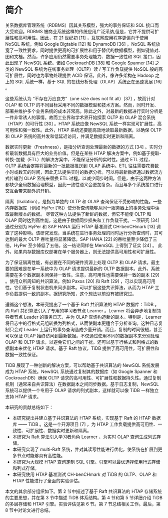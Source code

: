 # 简介

关系数据库管理系统（RDBMS）因其关系模型，强大的事务保证和 SQL 接口而大受欢迎。RDBMS 被商业系统这样的传统应用广泛采纳,但是，它并不提供可扩展性和高可用性。因此，在 21 世纪初 [11] ，互联网应用程序更偏向于使用 NoSQL 系统，例如 Google Bigtable [12] 和 DynamoDB [36] 。NoSQL 系统放宽了一致性要求，同时提供更高的可扩展性和用于替代的数据模型，例如键值对、图和文档。然而，许多应用仍然需要事务处理能力、数据一致性和 SQL 接口，因此出现了 NewSQL 系统。诸如 CockroachDB [38] 和 Google Spanner [14] 之类的 NewSQL 系统为在线事务处理（OLTP）读 / 写工作负载提供 NoSQL 般的高可扩展性，同时也为事物处理提供 ACID 保证。此外，像许多架构在 Hadoop 之上的 SQL 系统一样，基于 SQL 的在线分析处理（OLAP）系统正在迅速发展 [16] 。

这些系统认为 “不存在万应良方”（one size does not fit all）[37] ，故而针对 OLAP 和 OLTP 的不同目标采用不同的数据模型和技术方案。然而，同时开发、部署并维护多个业务系统的成本非常高。除此之外，对最新的数据进行实时分析是一件非常诱人的事情。故而工业界和学术界开始探索 OLTP 和 OLAP 混合系统（HTAP）的可行性 [30] 。HTAP 系统应像 NewSQL 系统一样实现可扩展性，高可用性和强一致性。此外，HTAP 系统还要能高效地读取最新数据，以确保 OLTP 和 OLAP 系统的高并发和低延迟访问，并满足数据实时更新和隔离。

数据实时更新（Freshness），是指分析查询处理最新的数据的方式 [34] 。实时分析最新数据具有巨大的业务价值。但是在某些 HTAP 解决方案中，例如基于提取-转换-加载（ETL）的解决方案中，不能保证分析的实时性。通过 ETL 过程，OLTP 系统会定期将最新的一批数据推送到 OLAP 系统中。ETL 往往需要花费数小时或数天的时间，因此无法提供实时的数据分析。可以将最新数据通过数据流方式传输到 OLAP 系统来替换 ETL 过程，以减少同步时间。但是，由于这两种方法都缺少全局数据治理模型，因此一致性语义会更加复杂。而且与多个系统接口进行交互会带来额外的开销。

隔离（Isolation），是指为单独的 OLTP 和 OLAP 查询保证不受影响的性能。一些内存数据库（例如 HyPer [18]）使分析查询能够从同一服务器上的事务处理中读取最新版本的数据。 尽管这种方法提供了新鲜的数据，但它不能使 OLTP 和 OLAP 同时达到高性能。这是由于数据同步损失和工作负载干扰。一项研究 [34] 通过分别为 HyPer 和 SAP HANA 运行 HTAP 基准测试 CH-benCHmark [13] 调查了这种影响。该研究发现，当系统在进行事务处理的同时运行分析查询时，其可达到的最大 OLTP 吞吐量将显著降低。SAP HANA [22] 的吞吐量至少降低了三倍，HyPer 至少降低了五倍。这一结论同样在 MemSQL 上得到了证实 [24] 。 此外，如果内存数据库仅部署在单个服务器上，则无法提供高可用性和可扩展性。

为了保证隔离性能，有必要在不同的硬件资源上处理 OLTP 和 OLAP 请求。最主要的困难是在单一系统中为 OLAP 请求提供最新的 OLTP 数据副本。此外，系统需要在多个数据副本间保持一致性。注意，高可用性也需要保持一致的副本 [29] 。使用众所周知的共识算法，例如 Paxos [20] 和 Raft [29] ，可以实现高可用性。它们基于复制状态机来同步副本。可以扩展这些共识算法，从而为 HTAP 工作负载提供一致的副本。据研究所知，这个想法以前没有被研究过。

遵循这个想法，本研究提出了一个基于 Raft 共识算法的 HTAP 数据库：TiDB 。向 Raft 共识算法引入了专用的学习者节点 Learner 。Learner 将会异步地复制领导者节点 Leader 的事务日志，并为 OLAP 查询构造新的副本。特别是，Learner 将日志中的行格式元组转换为列格式，从而使副本更适合于分析查询。这种日志复制只会对 Leader 上运行的事务查询造成少量开销。而且，复制的时间很短，甚至可以保证 OLAP 始终访问到最新数据。不仅通过使用不同的数据副本来分别处理 OLAP 和 OLTP 请求，以避免它们之间的干扰。还可以基于行格式和列格式的数据副本来优化 HTAP 请求。基于 Raft 协议，TiDB 提供了高可用性，可扩展性和数据一致性保证。

TiDB 展现了一种创新的解决方案，可以帮助基于共识算法的 NewSQL 系统发展成为 HTAP 系统。NewSQL 系统通过复制其的数据库（如 Google Spanner 和 CockroachDB）确保 OLTP 请求的高可用性、可扩展性和数据持久性。通过复制机制（通常来自共识算法）在数据副本之间同步数据。基于日志复制，NewSQL 系统可以提供一个专用于 OLAP 请求的列式副本，这样就可以像 TiDB 一样独立支持 HTAP 请求。

本研究的贡献总结如下：

- 本研究提出并建立基于共识算法的 HTAP 系统，实现基于 Raft 的 HTAP 数据库 —— TiDB 。这是一个开源项目 [7] ，为 HTAP 工作负载提供高可用性、一致性、可扩展性、数据实时更新和隔离。
- 本研究为 Raft 算法引入学习者角色 Learner ，为实时 OLAP 查询生成列式存储。
- 本研究实现了 multi-Raft 系统，并对其读写性能进行优化，使系统在扩展到更多节点时能够具有高性能。
- 本研究为大规模 HTAP 查询定制 SQL 引擎。引擎可以最优选择使用行式存储和列式存储。
- 本研究使用 HTAP 基准测试 CH-benCHmark 对 TiDB 的 OLTP、OLAP 和 HTAP 性能进行了全面的实验评估。

本文的其余部分组织如下。第 2 节中描述了基于 Raft 共识算法的 HTAP 存储系统的主要思想，并在第 3 节中描述 TiDB 体系结构。第 4 节和第 5 节详细介绍 TiDB 的多层存储和 HTAP 引擎。实验评估见第 6 节。第 7 节总结相关工作。最后，第 8 节中对论文进行总结。
